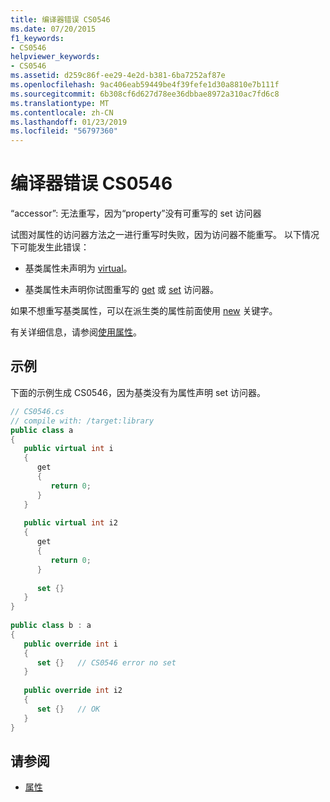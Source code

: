 ```yaml
---
title: 编译器错误 CS0546
ms.date: 07/20/2015
f1_keywords:
- CS0546
helpviewer_keywords:
- CS0546
ms.assetid: d259c86f-ee29-4e2d-b381-6ba7252af87e
ms.openlocfilehash: 9ac406eab59449be4f39fefe1d30a8810e7b111f
ms.sourcegitcommit: 6b308cf6d627d78ee36dbbae8972a310ac7fd6c8
ms.translationtype: MT
ms.contentlocale: zh-CN
ms.lasthandoff: 01/23/2019
ms.locfileid: "56797360"
---
```

# <a name="compiler-error-cs0546"></a>编译器错误 CS0546
“accessor”: 无法重写，因为“property”没有可重写的 set 访问器  
  
 试图对属性的访问器方法之一进行重写时失败，因为访问器不能重写。 以下情况下可能发生此错误：  
  
-   基类属性未声明为 [virtual](../../csharp/language-reference/keywords/virtual.md)。  
  
-   基类属性未声明你试图重写的 [get](../../csharp/language-reference/keywords/get.md) 或 [set](../../csharp/language-reference/keywords/set.md) 访问器。  
  
 如果不想重写基类属性，可以在派生类的属性前面使用 [new](../../csharp/language-reference/keywords/new.md) 关键字。  
  
 有关详细信息，请参阅[使用属性](../../csharp/programming-guide/classes-and-structs/using-properties.md)。  
  
## <a name="example"></a>示例  
 下面的示例生成 CS0546，因为基类没有为属性声明 set 访问器。  
  
```csharp  
// CS0546.cs  
// compile with: /target:library  
public class a  
{  
   public virtual int i  
   {  
      get  
      {  
         return 0;  
      }  
   }  
  
   public virtual int i2  
   {  
      get  
      {  
         return 0;  
      }  
  
      set {}  
   }  
}  
  
public class b : a  
{  
   public override int i  
   {  
      set {}   // CS0546 error no set  
   }  
  
   public override int i2  
   {  
      set {}   // OK  
   }  
}  
```  
  
## <a name="see-also"></a>请参阅

- [属性](../../csharp/programming-guide/classes-and-structs/properties.md)
